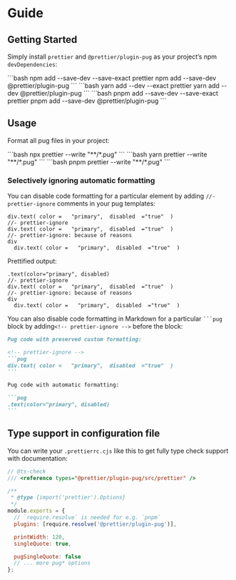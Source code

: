 # Guide

## Getting Started

Simply install `prettier` and `@prettier/plugin-pug` as your project’s npm `devDependencies`:

<code-group>
<code-block title="NPM" active>
```bash
npm add --save-dev --save-exact prettier
npm add --save-dev @prettier/plugin-pug
```
</code-block>

<code-block title="YARN">
```bash
yarn add --dev --exact prettier
yarn add --dev @prettier/plugin-pug
```
</code-block>

<code-block title="PNPM">
```bash
pnpm add --save-dev --save-exact prettier
pnpm add --save-dev @prettier/plugin-pug
```
</code-block>
</code-group>

## Usage

Format all pug files in your project:

<code-group>
<code-block title="NPM" active>
```bash
npx prettier --write "**/*.pug"
```
</code-block>

<code-block title="YARN">
```bash
yarn prettier --write "**/*.pug"
```
</code-block>

<code-block title="PNPM">
```bash
pnpm prettier --write "**/*.pug"
```
</code-block>
</code-group>

### Selectively ignoring automatic formatting

You can disable code formatting for a particular element by adding `//- prettier-ignore` comments in your pug templates:

```pug
div.text( color =   "primary",  disabled  ="true"  )
//- prettier-ignore
div.text( color =   "primary",  disabled  ="true"  )
//- prettier-ignore: because of reasons
div
  div.text( color =   "primary",  disabled  ="true"  )
```

Prettified output:

```pug
.text(color="primary", disabled)
//- prettier-ignore
div.text( color =   "primary",  disabled  ="true"  )
//- prettier-ignore: because of reasons
div
  div.text( color =   "primary",  disabled  ="true"  )
```

You can also disable code formatting in Markdown for a particular ` ```pug ` block by adding`<!-- prettier-ignore -->` before the block:

````markdown
Pug code with preserved custom formatting:

<!-- prettier-ignore -->
```pug
div.text( color =   "primary",  disabled  ="true"  )
```

Pug code with automatic formatting:

```pug
.text(color="primary", disabled)
```
````

## Type support in configuration file

You can write your `.prettierrc.cjs` like this to get fully type check support with documentation:

```js
// @ts-check
/// <reference types="@prettier/plugin-pug/src/prettier" />

/**
 * @type {import('prettier').Options}
 */
module.exports = {
  // `require.resolve` is needed for e.g. `pnpm`
  plugins: [require.resolve('@prettier/plugin-pug')],

  printWidth: 120,
  singleQuote: true,

  pugSingleQuote: false
  // ... more pug* options
};
```
